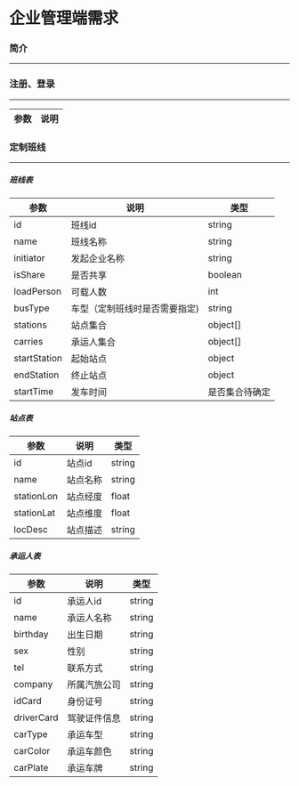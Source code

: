 # 企业管理端需求
### 简介
-----------------------

### 注册、登录
---------------

| 参数 | 说明 | 
|--------------------------------------|------------------------------------|

### 定制班线
-----------


##### 班线表

| 参数 | 说明 | 类型 |
|--------------------------------------|------------------------------------|------------------------------------|
| id | 班线id | string |
| name | 班线名称 | string |
| initiator | 发起企业名称 | string |
| isShare | 是否共享 | boolean |
| loadPerson | 可载人数 | int |
| busType | 车型（定制班线时是否需要指定) | string |
| stations | 站点集合 | object[] |
| carries | 承运人集合 | object[] |
| startStation | 起始站点 | object |
| endStation | 终止站点 | object |
| startTime | 发车时间 | 是否集合待确定 |


##### 站点表

| 参数 | 说明 | 类型 |
|------|-----|------|
| id | 站点id | string |
| name | 站点名称 | string |
| stationLon | 站点经度 | float |
| stationLat | 站点维度 | float |
| locDesc | 站点描述 | string |

##### 承运人表

| 参数 | 说明 | 类型 |
|------|-----|------|
| id | 承运人id | string |
| name | 承运人名称 | string |
| birthday| 出生日期 | string |
|  sex       | 性别 | string |
|  tel       | 联系方式 | string |
|  company       | 所属汽旅公司 | string |
|  idCard       | 身份证号 | string |
|  driverCard       | 驾驶证件信息 | string |
| carType | 承运车型 | string |
| carColor | 承运车颜色 | string |
| carPlate | 承运车牌 | string |


